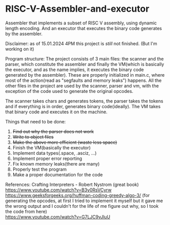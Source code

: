 # RISC-V-Assembler-and-executor
Assembler that implements a subset of RISC V assembly, using dynamic length encoding. And an executor that executes the binary code generates by the assembler.

Disclaimer: as of 15.01.2024 4PM this project is _still_ not finished. (But I'm working on it)

Program structure: The project consists of 3 main files: the scanner and the parser, which constitute the assembler and finally the VM(which is basically the executor, and as the name implies, it executes the binary code generated by the assembler). These are properly initialized in main.c, where most of the action(read as "segfaults and memory leaks") happens. All the other files in the project are used by the scanner, parser and vm, with the exception of the code used to generate the original opcodes.

The scanner takes chars and generates tokens, the parser takes the tokens and if everything is in order, generates binary code(ideally). The VM takes that binary code and executes it on the machine. 

Things that need to be done:  
  1) ~~Find out why the parser does not work~~  
  2) ~~Write to object files~~  
  3) ~~Make the above more efficient (waste less space)~~  
  4) Finish the VM(basically the executor)
  5) Implement data types(.space, .asciz, ...) 
  6) Implement proper error reporting  
  7) Fix known memory leaks(there are many)  
  8) Properly test the program  
  9) Make a proper documentation for the code  

References: 
  Crafting Interpreters - Robert Nystrom (great book)  
  https://www.youtube.com/watch?v=B3y0RsVCyrw  
  https://www.geeksforgeeks.org/huffman-coding-greedy-algo-3/ (for generating the opcodes, at first I tried to implement it myself but it gave me the wrong output and I couldn't for the life of me figure out why, so I took the code from here)  
  https://www.youtube.com/watch?v=G7LJC9vJluU
